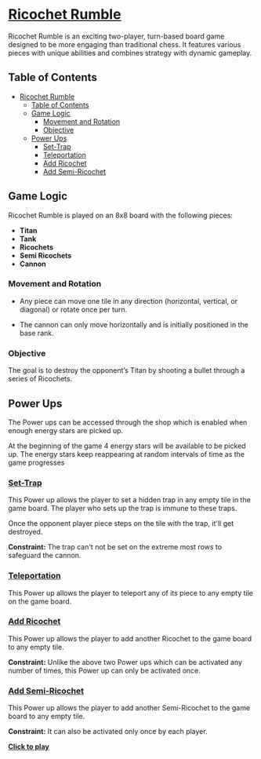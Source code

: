 # [Ricochet Rumble](https://datamaverik.github.io/Delta-Task-1/)

Ricochet Rumble is an exciting two-player, turn-based board game designed to be more engaging than traditional chess. It features various pieces with unique abilities and combines strategy with dynamic gameplay.

## Table of Contents

- [Ricochet Rumble](#ricochet-rumble)
  - [Table of Contents](#table-of-contents)
  - [Game Logic](#game-logic)
    - [Movement and Rotation](#movement-and-rotation)
    - [Objective](#objective)
  - [Power Ups](#power-ups)
    - [Set-Trap](#set-trap)
    - [Teleportation](#teleportation)
    - [Add Ricochet](#add-ricochet)
    - [Add Semi-Ricochet](#add-semi-ricochet)
## Game Logic

Ricochet Rumble is played on an 8x8 board with the following pieces:

- **Titan**
- **Tank**
- **Ricochets**
- **Semi Ricochets**
- **Cannon**

### Movement and Rotation

- Any piece can move one tile in any direction (horizontal, vertical, or diagonal) or rotate once per turn.
  
- The cannon can only move horizontally and is initially positioned in the base rank.

### Objective

The goal is to destroy the opponent’s Titan by shooting a bullet through a series of Ricochets.

## Power Ups
The Power ups can be accessed through the shop which is enabled when enough energy stars are picked up.

At the beginning of the game 4 energy stars will be available to be picked up. The energy stars keep reappearing at random intervals of time as the game progresses

### <u>Set-Trap</u>

 This Power up allows the player to set a hidden trap in any empty tile in the game board. The player who sets up the trap is immune to these traps. 

 Once the opponent player piece steps on the tile with the trap, it'll get destroyed.

 **Constraint:** The trap can't not be set on the extreme most rows to safeguard the cannon.

### <u>Teleportation</u>

This Power up allows the player to teleport any of its piece to any empty tile on the game board.

### <u>Add Ricochet</u>

This Power up allows the player to add another Ricochet to the game board to any empty tile.

**Constraint:** Unlike the above two Power ups which can be activated any number of times, this Power up can only be activated once. 

### <u>Add Semi-Ricochet</u>

This Power up allows the player to add another Semi-Ricochet to the game board to any empty tile.

**Constraint:** It can also be activated only once by each  player.



 **[Click to play](https://datamaverik.github.io/Delta-Task-1/)**